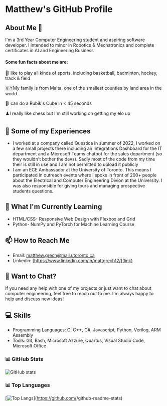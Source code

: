 # Matthew's GitHub Profile

## About Me 👋
I'm a 3rd Year Computer Engineering student and aspiring software developer. I intended to minor in Robotics & Mechatronics and complete certificates in AI and Engineering Business  
#### Some fun facts about me are:  

🏀I like to play all kinds of sports, including basketball, badminton, hockey, track & field  

🇲🇹My family is from Malta, one of the smallest counties by land area in the world  

🧩I can do a Rubik's Cube in < 45 seconds  

♟️I really like chess but I'm still working on getting my elo up 


## 🔭 Some of my Experiences

- I worked at a company called Questica in summer of 2022, I worked on a few small projects there including an Integrations Dashboard for the IT department and a Microsoft Teams chatbot for the sales department (so they wouldn't bother the devs). Sadly most of the code from my time their is still in use and I am not permitted to upload it publicly
- I am an ECE Ambassador at the University of Toronto. This means I participated in outreach events where I spoke in front of 200+ people about the Electrical and Computer Engineering Divion at the University. I was also responsible for giving tours and managing prospective students questions.


## 🌱 What I'm Currently Learning

- HTML/CSS- Responsive Web Design with Flexbox and Grid
- Python- NumPy and PyTorch for Machine Learning Course

## 📫 How to Reach Me

- Email: [matthew.grech@mail.utoronto.ca](link)
- Linkedin: [https://www.linkedin.com/in/mattgrech12/](link)

## 🤔 Want to Chat?

If you need any help with one of my projects or just want to chat about computer engineering, feel free to reach out to me. I'm always happy to help and discuss new ideas!

## 💻 Skills

- Programming Languages: C, C++, C#, Javascript, Python, Verilog, ARM Assembly 
- Tools: Git, Bash, Microsoft Azzure, Quartus, Visual Studio Code, Microsoft Office

### 📊 GitHub Stats

![GitHub stats](https://github-readme-stats.vercel.app/api?username=MEGmax&show_icons=true&theme=tokyonight)

### 📊 Top Languages

[![Top Langs](https://github-readme-stats.vercel.app/api/top-langs/?username=MEGmax&theme=tokyonight)](https://github.com/<Your GitHub Username>/github-readme-stats)

